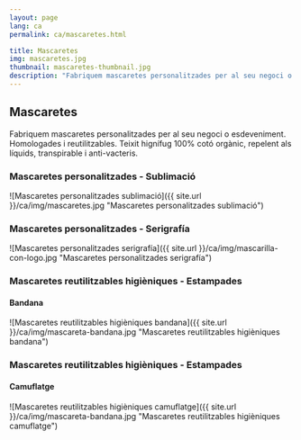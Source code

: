 ```yaml
---
layout: page
lang: ca
permalink: ca/mascaretes.html

title: Mascaretes
img: mascaretes.jpg
thumbnail: mascaretes-thumbnail.jpg
description: "Fabriquem mascaretes personalitzades per al seu negoci o esdeveniment. Fabriquem mascaretes personalitzades per al seu negoci o esdeveniment. Homologades i reutilitzables. Teixit hignífug 100% cotó orgànic, repelent als líquids, transpirable i anti-vacteris."
---
```

## Mascaretes

Fabriquem mascaretes personalitzades per al seu negoci o esdeveniment. Homologades i reutilitzables. Teixit hignífug 100% cotó orgànic, repelent als líquids, transpirable i anti-vacteris.

### Mascaretes personalitzades - Sublimació

![Mascaretes personalitzades sublimació]({{ site.url }}/ca/img/mascaretes.jpg "Mascaretes personalitzades sublimació")


### Mascaretes personalitzades - Serigrafía

![Mascaretes personalitzades serigrafía]({{ site.url }}/ca/img/mascarilla-con-logo.jpg "Mascaretes personalitzades serigrafía")


### Mascaretes reutilitzables higièniques - Estampades

#### Bandana

![Mascaretes reutilitzables higièniques bandana]({{ site.url }}/ca/img/mascareta-bandana.jpg "Mascaretes reutilitzables higièniques bandana")



### Mascaretes reutilitzables higièniques - Estampades

#### Camuflatge

![Mascaretes reutilitzables higièniques camuflatge]({{ site.url }}/ca/img/mascareta-bandana.jpg "Mascaretes reutilitzables higièniques camuflatge")
